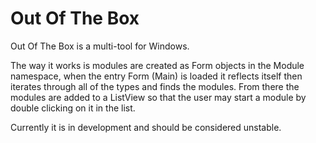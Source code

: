 # Out Of The Box

Out Of The Box is a multi-tool for Windows.

The way it works is modules are created as Form objects in the Module namespace, when the entry Form (Main) is loaded it reflects itself then iterates through all of the types and finds the modules. From there the modules are added to a ListView so that the user may start a module by double clicking on it in the list.

Currently it is in development and should be considered unstable.
